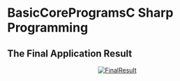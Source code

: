 # BasicCoreProgramsC Sharp Programming
<html>  
  <head>  
    <h2>The Final Application Result</h2>
 </head>  
  <body>  
    <div style="text-align: center">
       <a href="link">
          <img src=""https://github.com/Pra3496/BasicCoreProgramsCShp/blob/main/BasicCore.PNG" alt="FinalResult" align="center"></a>
    </div>
   
  </body>  
</html>    
